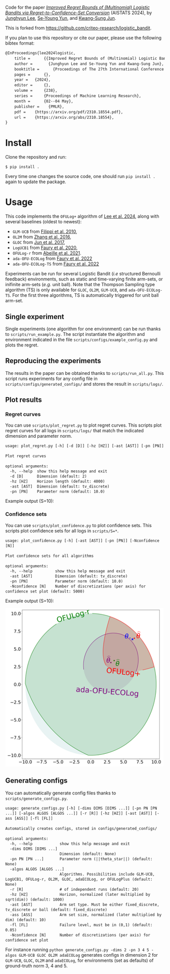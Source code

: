 Code for the paper [_Improved Regret Bounds of (Multinomial) Logistic Bandits via Regret-to-Confidence-Set Conversion_](https://arxiv.org/abs/2310.18554) (AISTATS 2024), by [Junghyun Lee](https://nick-jhlee.github.io/), [Se-Young Yun](https://fbsqkd.github.io/), and [Kwang-Sung Jun](https://kwangsungjun.github.io).

This is forked from https://github.com/criteo-research/logistic_bandit.

If you plan to use this repository or cite our paper, please use the following bibtex format:

```latex
@InProceedings{lee2024logistic,
	title = 	 {{Improved Regret Bounds of (Multinomial) Logistic Bandits via Regret-to-Confidence-Set Conversion}},
	author =       {Junghyun Lee and Se-Young Yun and Kwang-Sung Jun},
	booktitle = 	 {Proceedings of The 27th International Conference on Artificial Intelligence and Statistics},
	pages = 	 {},
	year = 	 {2024},
	editor = 	 {},
	volume = 	 {238},
	series = 	 {Proceedings of Machine Learning Research},
	month = 	 {02--04 May},
	publisher =    {PMLR},
	pdf = 	 {https://arxiv.org/pdf/2310.18554.pdf},
	url = 	 {https://arxiv.org/abs/2310.18554},
}
```

# Install
Clone the repository and run:
```shell
$ pip install .
```
Every time one changes the source code, one should run `pip install .` again to update the package.

# Usage

This code implements the `OFULog+` algorithm of [Lee et al. 2024](https://arxiv.org/abs/2310.18554), along with several baselines (oldest to newest):

- `GLM-UCB` from [Filippi et al. 2010](https://papers.nips.cc/paper/2010/file/c2626d850c80ea07e7511bbae4c76f4b-Paper.pdf),
- `OL2M` from [Zhang et al. 2016](http://proceedings.mlr.press/v48/zhangb16.pdf),
- `GLOC` from [Jun et al. 2017](https://proceedings.neurips.cc/paper/2017/file/28dd2c7955ce926456240b2ff0100bde-Paper.pdf),
- `LogUCB1` from [Faury et al. 2020](http://proceedings.mlr.press/v119/faury20a/faury20a.pdf),
- `OFULog-r` from [Abeille et al. 2021](http://proceedings.mlr.press/v130/abeille21a/abeille21a.pdf).
- `ada-OFU-ECOLog` from [Faury et al. 2022](https://proceedings.mlr.press/v151/faury22a.html)
- `ada-OFU-ECOLog-TS` from [Faury et al. 2022](https://proceedings.mlr.press/v151/faury22a.html)


Experiments can be run for several Logistic Bandit (_i.e_ structured Bernoulli feedback) environments, such as static and time-varying finite arm-sets, or inifinite arm-sets (_e.g._ unit ball).
Note that the Thompson Sampling type algorithm (TS) is only available for `GLOC`, `OL2M`, `GLM-UCB`, and `ada-OFU-ECOLog-TS`.
For the first three algorithms, TS is automatically triggered for unit ball arm-set.

## Single experiment 
Single experiments (one algorithm for one environment) can be run thanks to `scripts/run_example.py`. The script instantiate the algorithm and environment indicated in the file `scripts/configs/example_config.py` and plots the regret.

## Reproducing the experiments
The results in the paper can be obtained thanks to `scripts/run_all.py`. This script runs experiments for any config file in `scripts/configs/generated_configs/` and stores the result in `scripts/logs/`.


## Plot results
### Regret curves
You can use `scripts/plot_regret.py` to plot regret curves. This scripts plot regret curves for all logs in `scripts/logs/` that match the indicated dimension and parameter norm. 

```
usage: plot_regret.py [-h] [-d [D]] [-hz [HZ]] [-ast [AST]] [-pn [PN]]

Plot regret curves

optional arguments:
  -h, --help  show this help message and exit
  -d [D]      Dimension (default: 2)
  -hz [HZ]    Horizon length (default: 4000)
  -ast [AST]  Dimension (default: tv_discrete)
  -pn [PN]    Parameter norm (default: 10.0)
```

Example output (S=10):

<!-- <img src="./regret_fig.png" width="500" alt=""> -->


### Confidence sets
You can use `scripts/plot_confidence.py` to plot confidence sets. This scripts plot confidence sets for all logs in `scripts/S=*`.

```
usage: plot_confidence.py [-h] [-ast [AST]] [-pn [PN]] [-Nconfidence [N]]

Plot confidence sets for all algorithms

optional arguments:
  -h, --help          show this help message and exit
  -ast [AST]          Dimension (default: tv_discrete)
  -pn [PN]            Parameter norm (default: 10.0)
  -Nconfidence [N]    Number of discretizations (per axis) for confidence set plot (default: 5000)
```

Example output (S=10):

<img src="./confidence_fig.png" width="500" alt="">


## Generating configs 
You can automatically generate config files thanks to `scripts/generate_configs.py`. 

```
usage: generate_configs.py [-h] [-dims DIMS [DIMS ...]] [-pn PN [PN ...]] [-algos ALGOS [ALGOS ...]] [-r [R]] [-hz [HZ]] [-ast [AST]] [-ass [ASS]] [-fl [FL]]

Automatically creates configs, stored in configs/generated_configs/

optional arguments:
  -h, --help            show this help message and exit
  -dims DIMS [DIMS ...]
                        Dimension (default: None)
  -pn PN [PN ...]       Parameter norm (||theta_star||) (default: None)
  -algos ALGOS [ALGOS ...]
                        Algorithms. Possibilities include GLM-UCB, LogUCB1, OFULog-r, OL2M, GLOC, adaECOLog, or OFULogPlus (default: None)
  -r [R]                # of independent runs (default: 20)
  -hz [HZ]              Horizon, normalized (later multiplied by sqrt(dim)) (default: 1000)
  -ast [AST]            Arm set type. Must be either fixed_discrete, tv_discrete or ball (default: fixed_discrete)
  -ass [ASS]            Arm set size, normalized (later multiplied by dim) (default: 10)
  -fl [FL]              Failure level, must be in (0,1) (default: 0.05)
  -Nconfidence [N]      Number of discretizations (per axis) for confidence set plot
```

For instance running `python generate_configs.py -dims 2 -pn 3 4 5 -algos GLM-UCB GLOC OL2M adaECOLog` generates configs in dimension 2 for `GLM-UCB`, `GLOC`, `OL2M` and `adaECOLog`, for environments (set as defaults) of ground-truth norm 3, 4 and 5.



